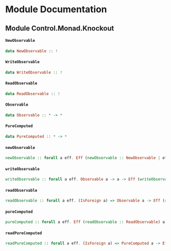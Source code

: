 # Module Documentation

## Module Control.Monad.Knockout

#### `NewObservable`

``` purescript
data NewObservable :: !
```


#### `WriteObservable`

``` purescript
data WriteObservable :: !
```


#### `ReadObservable`

``` purescript
data ReadObservable :: !
```


#### `Observable`

``` purescript
data Observable :: * -> *
```


#### `PureComputed`

``` purescript
data PureComputed :: * -> *
```


#### `newObservable`

``` purescript
newObservable :: forall a eff. Eff (newObservable :: NewObservable | eff) (Observable a)
```


#### `writeObservable`

``` purescript
writeObservable :: forall a eff. Observable a -> a -> Eff (writeObservable :: WriteObservable | eff) Unit
```


#### `readObservable`

``` purescript
readObservable :: forall a eff. (IsForeign a) => Observable a -> Eff (readObservable :: ReadObservable | eff) (Maybe a)
```


#### `pureComputed`

``` purescript
pureComputed :: forall a eff. Eff (readObservable :: ReadObservable) a -> Eff (newObservable :: NewObservable | eff) (PureComputed a)
```


#### `readPureComputed`

``` purescript
readPureComputed :: forall a eff. (IsForeign a) => PureComputed a -> Eff (readObservable :: ReadObservable | eff) a
```